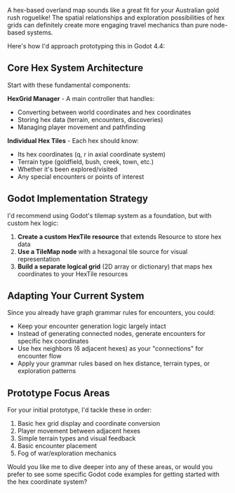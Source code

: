 A hex-based overland map sounds like a great fit for your Australian gold rush roguelike! The spatial relationships and exploration possibilities of hex grids can definitely create more engaging travel mechanics than pure node-based systems.

Here's how I'd approach prototyping this in Godot 4.4:

## Core Hex System Architecture

Start with these fundamental components:

**HexGrid Manager** - A main controller that handles:
- Converting between world coordinates and hex coordinates
- Storing hex data (terrain, encounters, discoveries)
- Managing player movement and pathfinding

**Individual Hex Tiles** - Each hex should know:
- Its hex coordinates (q, r in axial coordinate system)
- Terrain type (goldfield, bush, creek, town, etc.)
- Whether it's been explored/visited
- Any special encounters or points of interest

## Godot Implementation Strategy

I'd recommend using Godot's tilemap system as a foundation, but with custom hex logic:

1. **Create a custom HexTile resource** that extends Resource to store hex data
2. **Use a TileMap node** with a hexagonal tile source for visual representation
3. **Build a separate logical grid** (2D array or dictionary) that maps hex coordinates to your HexTile resources

## Adapting Your Current System

Since you already have graph grammar rules for encounters, you could:
- Keep your encounter generation logic largely intact
- Instead of generating connected nodes, generate encounters for specific hex coordinates
- Use hex neighbors (6 adjacent hexes) as your "connections" for encounter flow
- Apply your grammar rules based on hex distance, terrain types, or exploration patterns

## Prototype Focus Areas

For your initial prototype, I'd tackle these in order:
1. Basic hex grid display and coordinate conversion
2. Player movement between adjacent hexes
3. Simple terrain types and visual feedback
4. Basic encounter placement
5. Fog of war/exploration mechanics

Would you like me to dive deeper into any of these areas, or would you prefer to see some specific Godot code examples for getting started with the hex coordinate system?